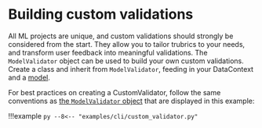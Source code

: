 # Building custom validations
All ML projects are unique, and custom validations should strongly be considered from the start. They
allow you to tailor trubrics to your needs, and transform user feedback into meaningful validations.
The `ModelValidator` object can be used to build your own custom validations. Create a class and inherit from
`ModelValidator`, feeding in your DataContext and a [model](models.md).

For best practices on creating a CustomValidator, follow the same conventions as [the `ModelValidator` object](validator_object.md) that are displayed in this example:

!!!example
    ```py
    --8<-- "examples/cli/custom_validator.py"
    ```
